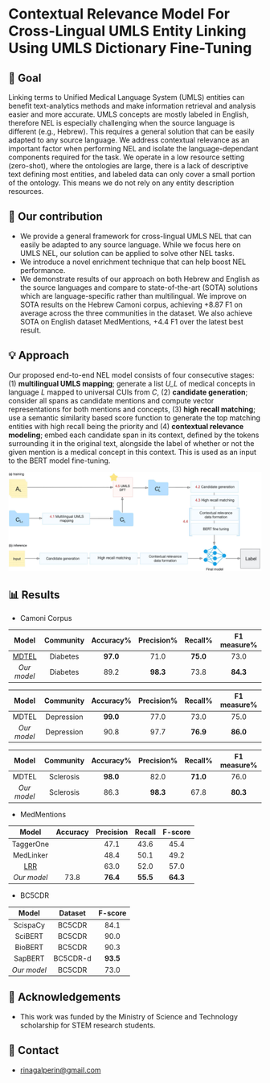 # Contextual Relevance Model For Cross-Lingual UMLS Entity Linking Using UMLS Dictionary Fine-Tuning

## :dart: Goal
Linking terms to Unified Medical Language System (UMLS) entities can benefit text-analytics methods and make information retrieval and analysis 
easier and more accurate. UMLS concepts are mostly labeled in English, therefore NEL is especially challenging when the source language is different (e.g., Hebrew). This requires a general solution that can be easily adapted to any source language.  We address contextual relevance as an important factor when performing NEL and isolate the language-dependant components required for the task.  We operate in a low resource  setting (zero-shot),  where the ontologies are large, there is a lack of descriptive text  defining most entities, and labeled data can only cover a small portion of the ontology. This means we do not rely on any entity description resources. 

## :gift: Our contribution
+ We provide a general framework for cross-lingual UMLS NEL that can easily be adapted to any source language. While we focus here on UMLS NEL, our solution can be applied to solve other NEL tasks.
+ We introduce a novel enrichment technique that can help boost NEL performance.
+ We demonstrate results of our approach on both Hebrew and English as the source languages and compare to state-of-the-art (SOTA) solutions which are language-specific rather than multilingual. We improve on SOTA results on the Hebrew Camoni corpus, achieving +8.87 F1 on average across the three communities in the dataset. We also achieve SOTA on English dataset MedMentions, +4.4 F1 over the latest best result.

## :bulb: Approach
Our proposed end-to-end NEL model consists of four consecutive stages: (1)  **multilingual UMLS mapping**; generate a list <em>U_L</em> of medical concepts in language <em>L</em> mapped to universal CUIs from <em>C</em>, (2) **candidate generation**; consider all spans as candidate mentions and compute vector representations for both mentions and concepts, (3) **high recall matching**; use a semantic similarity based score function to generate the top matching entities with high recall being the priority and (4) **contextual relevance modeling**; embed each candidate span in its context, defined by the tokens surrounding it in the original text, alongside the label of whether or not the given mention is a medical concept in this context. This is used as an input to the BERT model fine-tuning.

![Alt text](pipeline.png?raw=true "Full pipeline overview")

## :bar_chart: Results
- Camoni Corpus

|       Model                                           |   Community |  Accuracy%  | Precision% |   Recall%       |  F1 measure%    |
|:-----------------------------------------------------:|:-----------:|:-----------:|:----------:|:---------------:|:---------------:|
|  [MDTEL](https://github.com/yonatanbitton/mdtel)      |  Diabetes   |  **97.0**   |    71.0    |  **75.0**       |    73.0         |
|*Our model*                                            |  Diabetes   |    89.2     |  **98.3**  |    73.8         |    **84.3**     |


|       Model |   Community |  Accuracy%  | Precision% |   Recall%       |  F1 measure%    |
|:-----------:|:-----------:|:-----------:|:----------:|:---------------:|:---------------:|
|  MDTEL      | Depression  |  **99.0**   |   77.0     |    73.0         |    75.0         |
|*Our model*  | Depression  |   90.8      |   97.7     |  **76.9**       |    **86.0**     |


|       Model |   Community |  Accuracy%  | Precision% |   Recall%       |  F1 measure%    |
|:-----------:|:-----------:|:-----------:|:----------:|:---------------:|:---------------:|
|  MDTEL      | Sclerosis   |  **98.0**   |   82.0     |  **71.0**       |    76.0         |
|*Our model*  | Sclerosis   |   86.3      | **98.3**   |    67.8         |    **80.3**     |

- MedMentions

|           Model                                      |   Accuracy  |  Precision  |   Recall   |   F-score   |
|:----------------------------------------------------:|:-----------:|:-----------:|:----------:|:-----------:|
|      TaggerOne                                       |             |     47.1    |    43.6    |     45.4    | 
|      MedLinker                                       |             |     48.4    |    50.1    |     49.2    | 
|[LRR](https://arxiv.org/abs/2101.10587)               |             |     63.0    |    52.0    |     57.0    | 
|      *Our model*                                     |     73.8    |  **76.4**   |  **55.5**  |   **64.3**  |

- BC5CDR

|    Model      |   Dataset    |   F-score   |
|:-------------:|:------------:|:-----------:|
|    ScispaCy   |     BC5CDR   |     84.1    |
|    SciBERT    |     BC5CDR   |     90.0    |
|    BioBERT    |     BC5CDR   |     90.3    |
|    SapBERT    |     BC5CDR-d |  **93.5**   |
|  *Our model*  |     BC5CDR   |     73.0    |

## :high_brightness: Acknowledgements
+ This work was funded by the Ministry of Science and Technology scholarship for STEM research students.

## :email: Contact
- rinagalperin@gmail.com
